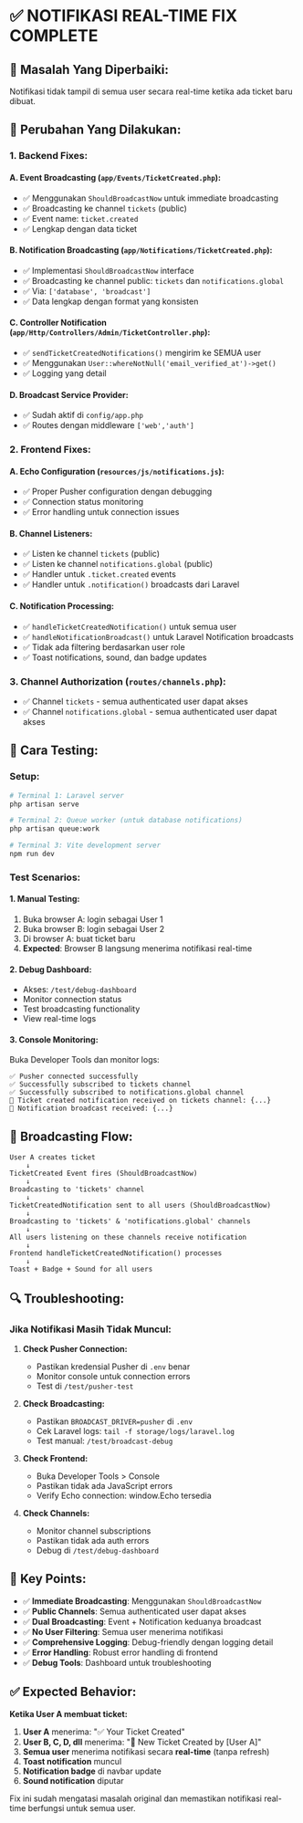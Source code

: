 # ✅ NOTIFIKASI REAL-TIME FIX COMPLETE

## 🎯 Masalah Yang Diperbaiki:
Notifikasi tidak tampil di semua user secara real-time ketika ada ticket baru dibuat.

## 🔧 Perubahan Yang Dilakukan:

### 1. Backend Fixes:

#### A. Event Broadcasting (`app/Events/TicketCreated.php`):
- ✅ Menggunakan `ShouldBroadcastNow` untuk immediate broadcasting
- ✅ Broadcasting ke channel `tickets` (public)
- ✅ Event name: `ticket.created`
- ✅ Lengkap dengan data ticket

#### B. Notification Broadcasting (`app/Notifications/TicketCreated.php`):
- ✅ Implementasi `ShouldBroadcastNow` interface
- ✅ Broadcasting ke channel public: `tickets` dan `notifications.global`
- ✅ Via: `['database', 'broadcast']`
- ✅ Data lengkap dengan format yang konsisten

#### C. Controller Notification (`app/Http/Controllers/Admin/TicketController.php`):
- ✅ `sendTicketCreatedNotifications()` mengirim ke SEMUA user
- ✅ Menggunakan `User::whereNotNull('email_verified_at')->get()`
- ✅ Logging yang detail

#### D. Broadcast Service Provider:
- ✅ Sudah aktif di `config/app.php`
- ✅ Routes dengan middleware `['web','auth']`

### 2. Frontend Fixes:

#### A. Echo Configuration (`resources/js/notifications.js`):
- ✅ Proper Pusher configuration dengan debugging
- ✅ Connection status monitoring
- ✅ Error handling untuk connection issues

#### B. Channel Listeners:
- ✅ Listen ke channel `tickets` (public)
- ✅ Listen ke channel `notifications.global` (public)
- ✅ Handler untuk `.ticket.created` events
- ✅ Handler untuk `.notification()` broadcasts dari Laravel

#### C. Notification Processing:
- ✅ `handleTicketCreatedNotification()` untuk semua user
- ✅ `handleNotificationBroadcast()` untuk Laravel Notification broadcasts
- ✅ Tidak ada filtering berdasarkan user role
- ✅ Toast notifications, sound, dan badge updates

### 3. Channel Authorization (`routes/channels.php`):
- ✅ Channel `tickets` - semua authenticated user dapat akses
- ✅ Channel `notifications.global` - semua authenticated user dapat akses

## 🚀 Cara Testing:

### Setup:
```bash
# Terminal 1: Laravel server
php artisan serve

# Terminal 2: Queue worker (untuk database notifications)
php artisan queue:work

# Terminal 3: Vite development server
npm run dev
```

### Test Scenarios:

#### 1. Manual Testing:
1. Buka browser A: login sebagai User 1
2. Buka browser B: login sebagai User 2  
3. Di browser A: buat ticket baru
4. **Expected**: Browser B langsung menerima notifikasi real-time

#### 2. Debug Dashboard:
- Akses: `/test/debug-dashboard`
- Monitor connection status
- Test broadcasting functionality
- View real-time logs

#### 3. Console Monitoring:
Buka Developer Tools dan monitor logs:
```
✅ Pusher connected successfully
✅ Successfully subscribed to tickets channel
✅ Successfully subscribed to notifications.global channel
🎫 Ticket created notification received on tickets channel: {...}
🔔 Notification broadcast received: {...}
```

## 📡 Broadcasting Flow:

```
User A creates ticket
    ↓
TicketCreated Event fires (ShouldBroadcastNow)
    ↓
Broadcasting to 'tickets' channel
    ↓
TicketCreatedNotification sent to all users (ShouldBroadcastNow)
    ↓
Broadcasting to 'tickets' & 'notifications.global' channels
    ↓
All users listening on these channels receive notification
    ↓
Frontend handleTicketCreatedNotification() processes
    ↓
Toast + Badge + Sound for all users
```

## 🔍 Troubleshooting:

### Jika Notifikasi Masih Tidak Muncul:

1. **Check Pusher Connection:**
   - Pastikan kredensial Pusher di `.env` benar
   - Monitor console untuk connection errors
   - Test di `/test/pusher-test`

2. **Check Broadcasting:**
   - Pastikan `BROADCAST_DRIVER=pusher` di `.env`
   - Cek Laravel logs: `tail -f storage/logs/laravel.log`
   - Test manual: `/test/broadcast-debug`

3. **Check Frontend:**
   - Buka Developer Tools > Console
   - Pastikan tidak ada JavaScript errors
   - Verify Echo connection: window.Echo tersedia

4. **Check Channels:**
   - Monitor channel subscriptions
   - Pastikan tidak ada auth errors
   - Debug di `/test/debug-dashboard`

## 🎯 Key Points:

- ✅ **Immediate Broadcasting**: Menggunakan `ShouldBroadcastNow`
- ✅ **Public Channels**: Semua authenticated user dapat akses
- ✅ **Dual Broadcasting**: Event + Notification keduanya broadcast
- ✅ **No User Filtering**: Semua user menerima notifikasi
- ✅ **Comprehensive Logging**: Debug-friendly dengan logging detail
- ✅ **Error Handling**: Robust error handling di frontend
- ✅ **Debug Tools**: Dashboard untuk troubleshooting

## ✅ Expected Behavior:

**Ketika User A membuat ticket:**
1. **User A** menerima: "✅ Your Ticket Created"
2. **User B, C, D, dll** menerima: "🎫 New Ticket Created by [User A]"
3. **Semua user** menerima notifikasi secara **real-time** (tanpa refresh)
4. **Toast notification** muncul
5. **Notification badge** di navbar update
6. **Sound notification** diputar

Fix ini sudah mengatasi masalah original dan memastikan notifikasi real-time berfungsi untuk semua user.